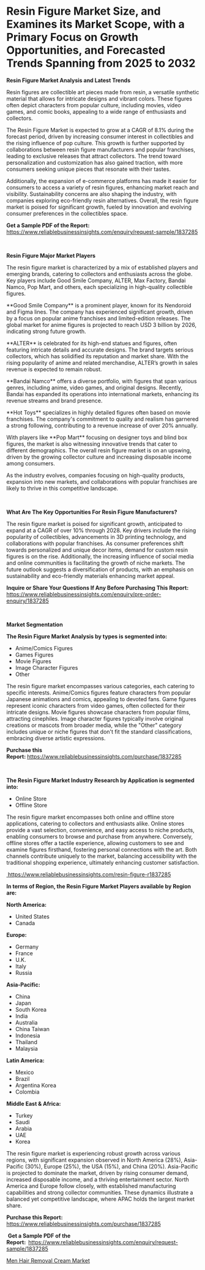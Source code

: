 <p><h1>Resin Figure Market Size, and Examines its Market Scope, with a Primary Focus on Growth Opportunities, and Forecasted Trends Spanning from 2025 to 2032</h1></p><p><strong>Resin Figure Market Analysis and Latest Trends</strong></p>
<p><p>Resin figures are collectible art pieces made from resin, a versatile synthetic material that allows for intricate designs and vibrant colors. These figures often depict characters from popular culture, including movies, video games, and comic books, appealing to a wide range of enthusiasts and collectors. </p><p>The Resin Figure Market is expected to grow at a CAGR of 8.1% during the forecast period, driven by increasing consumer interest in collectibles and the rising influence of pop culture. This growth is further supported by collaborations between resin figure manufacturers and popular franchises, leading to exclusive releases that attract collectors. The trend toward personalization and customization has also gained traction, with more consumers seeking unique pieces that resonate with their tastes. </p><p>Additionally, the expansion of e-commerce platforms has made it easier for consumers to access a variety of resin figures, enhancing market reach and visibility. Sustainability concerns are also shaping the industry, with companies exploring eco-friendly resin alternatives. Overall, the resin figure market is poised for significant growth, fueled by innovation and evolving consumer preferences in the collectibles space.</p></p>
<p><strong>Get a Sample PDF of the Report:&nbsp;</strong> <a href="https://www.reliablebusinessinsights.com/enquiry/request-sample/1837285?utm_campaign=2252&utm_medium=2&utm_source=Github&utm_content=ia&utm_term=08022025&utm_id=resin-figure">https://www.reliablebusinessinsights.com/enquiry/request-sample/1837285</a></p>
<p>&nbsp;</p>
<p><strong>Resin Figure Major Market Players</strong></p>
<p><p>The resin figure market is characterized by a mix of established players and emerging brands, catering to collectors and enthusiasts across the globe. Key players include Good Smile Company, ALTER, Max Factory, Bandai Namco, Pop Mart, and others, each specializing in high-quality collectible figures.</p><p>**Good Smile Company** is a prominent player, known for its Nendoroid and Figma lines. The company has experienced significant growth, driven by a focus on popular anime franchises and limited-edition releases. The global market for anime figures is projected to reach USD 3 billion by 2026, indicating strong future growth.</p><p>**ALTER** is celebrated for its high-end statues and figures, often featuring intricate details and accurate designs. The brand targets serious collectors, which has solidified its reputation and market share. With the rising popularity of anime and related merchandise, ALTER’s growth in sales revenue is expected to remain robust.</p><p>**Bandai Namco** offers a diverse portfolio, with figures that span various genres, including anime, video games, and original designs. Recently, Bandai has expanded its operations into international markets, enhancing its revenue streams and brand presence.</p><p>**Hot Toys** specializes in highly detailed figures often based on movie franchises. The company's commitment to quality and realism has garnered a strong following, contributing to a revenue increase of over 20% annually.</p><p>With players like **Pop Mart** focusing on designer toys and blind box figures, the market is also witnessing innovative trends that cater to different demographics. The overall resin figure market is on an upswing, driven by the growing collector culture and increasing disposable income among consumers.</p><p>As the industry evolves, companies focusing on high-quality products, expansion into new markets, and collaborations with popular franchises are likely to thrive in this competitive landscape.</p></p>
<p>&nbsp;</p>
<p><strong>What Are The Key Opportunities For Resin Figure Manufacturers?</strong></p>
<p><p>The resin figure market is poised for significant growth, anticipated to expand at a CAGR of over 10% through 2028. Key drivers include the rising popularity of collectibles, advancements in 3D printing technology, and collaborations with popular franchises. As consumer preferences shift towards personalized and unique decor items, demand for custom resin figures is on the rise. Additionally, the increasing influence of social media and online communities is facilitating the growth of niche markets. The future outlook suggests a diversification of products, with an emphasis on sustainability and eco-friendly materials enhancing market appeal.</p></p>
<p><strong>Inquire or Share Your Questions If Any Before Purchasing This Report:</strong> <a href="https://www.reliablebusinessinsights.com/enquiry/pre-order-enquiry/1837285?utm_campaign=2252&utm_medium=2&utm_source=Github&utm_content=ia&utm_term=08022025&utm_id=resin-figure">https://www.reliablebusinessinsights.com/enquiry/pre-order-enquiry/1837285</a></p>
<p>&nbsp;</p>
<p><strong>Market Segmentation</strong></p>
<p><strong>The Resin Figure Market Analysis by types is segmented into:</strong></p>
<p><ul><li>Anime/Comics Figures</li><li>Games Figures</li><li>Movie Figures</li><li>Image Character Figures</li><li>Other</li></ul></p>
<p><p>The resin figure market encompasses various categories, each catering to specific interests. Anime/Comics figures feature characters from popular Japanese animations and comics, appealing to devoted fans. Game figures represent iconic characters from video games, often collected for their intricate designs. Movie figures showcase characters from popular films, attracting cinephiles. Image character figures typically involve original creations or mascots from broader media, while the "Other" category includes unique or niche figures that don't fit the standard classifications, embracing diverse artistic expressions.</p></p>
<p><strong>Purchase this Report:&nbsp;</strong><a href="https://www.reliablebusinessinsights.com/purchase/1837285?utm_campaign=2252&utm_medium=2&utm_source=Github&utm_content=ia&utm_term=08022025&utm_id=resin-figure">https://www.reliablebusinessinsights.com/purchase/1837285</a></p>
<p>&nbsp;</p>
<p><strong>The Resin Figure Market Industry Research by Application is segmented into:</strong></p>
<p><ul><li>Online Store</li><li>Offline Store</li></ul></p>
<p><p>The resin figure market encompasses both online and offline store applications, catering to collectors and enthusiasts alike. Online stores provide a vast selection, convenience, and easy access to niche products, enabling consumers to browse and purchase from anywhere. Conversely, offline stores offer a tactile experience, allowing customers to see and examine figures firsthand, fostering personal connections with the art. Both channels contribute uniquely to the market, balancing accessibility with the traditional shopping experience, ultimately enhancing customer satisfaction.</p></p>
<p><a href="https://www.reliablebusinessinsights.com/resin-figure-r1837285?utm_campaign=2252&utm_medium=2&utm_source=Github&utm_content=ia&utm_term=08022025&utm_id=resin-figure">&nbsp;https://www.reliablebusinessinsights.com/resin-figure-r1837285</a></p>
<p><strong>In terms of Region, the Resin Figure Market Players available by Region are:</strong></p>
<p>
    <p> <strong> North America: </strong>
        <ul>
            <li>United States</li>
            <li>Canada</li>
        </ul>
        </p> 
    <p> <strong> Europe: </strong>
        <ul>
            <li>Germany</li>
            <li>France</li>
            <li>U.K.</li>
            <li>Italy</li>
            <li>Russia</li>
        </ul>
        </p> 
    <p> <strong> Asia-Pacific: </strong>
        <ul>
            <li>China</li>
            <li>Japan</li>
            <li>South Korea</li>
            <li>India</li>
            <li>Australia</li>
            <li>China Taiwan</li>
            <li>Indonesia</li>
            <li>Thailand</li>
            <li>Malaysia</li>
        </ul>
        </p> 
    <p> <strong> Latin America: </strong>
        <ul>
            <li>Mexico</li>
            <li>Brazil</li>
            <li>Argentina Korea</li>
            <li>Colombia</li>
        </ul>
        </p> 
    <p> <strong> Middle East & Africa: </strong>
        <ul>
            <li>Turkey</li>
            <li>Saudi</li>
            <li>Arabia</li>
            <li>UAE</li>
            <li>Korea</li>
        </ul>
    </p>
    </p>
<p><p>The resin figure market is experiencing robust growth across various regions, with significant expansion observed in North America (28%), Asia-Pacific (30%), Europe (25%), the USA (15%), and China (20%). Asia-Pacific is projected to dominate the market, driven by rising consumer demand, increased disposable income, and a thriving entertainment sector. North America and Europe follow closely, with established manufacturing capabilities and strong collector communities. These dynamics illustrate a balanced yet competitive landscape, where APAC holds the largest market share.</p></p>
<p><strong>Purchase this Report: </strong><a href="https://www.reliablebusinessinsights.com/purchase/1837285?utm_campaign=2252&utm_medium=2&utm_source=Github&utm_content=ia&utm_term=08022025&utm_id=resin-figure">https://www.reliablebusinessinsights.com/purchase/1837285</a></p>
<p>&nbsp;<strong>Get a Sample PDF of the Report:&nbsp;&nbsp;</strong><a href="https://www.reliablebusinessinsights.com/enquiry/request-sample/1837285?utm_campaign=2252&utm_medium=2&utm_source=Github&utm_content=ia&utm_term=08022025&utm_id=resin-figure">https://www.reliablebusinessinsights.com/enquiry/request-sample/1837285</a></p>
<p><strong></strong></p>
<p><p><a href="https://github.com/DianaWilson796/Market-Research-Report-List-1/blob/main/men-hair-removal-cream-market.md?utm_campaign=2252&utm_medium=2&utm_source=Github&utm_content=ia&utm_term=08022025&utm_id=resin-figure">Men Hair Removal Cream Market</a></p></p>
